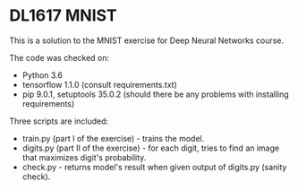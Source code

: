 DL1617 MNIST
============

This is a solution to the MNIST exercise for Deep Neural Networks course.

The code was checked on:
- Python 3.6
- tensorflow 1.1.0 (consult requirements.txt)
- pip 9.0.1, setuptools 35.0.2 (should there be any problems with installing requirements)

Three scripts are included:
- train.py (part I of the exercise) - trains the model.
- digits.py (part II of the exercise) - for each digit, tries to find an image that maximizes digit's probability.
- check.py - returns model's result when given output of digits.py (sanity check).
